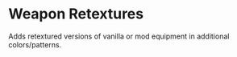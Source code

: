 # Weapon Retextures

Adds retextured versions of vanilla or mod equipment in additional colors/patterns.